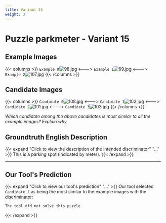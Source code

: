 ```yaml
---
title: Variant 15
weight: 3
---
```


# Puzzle parkmeter - Variant 15

## Example Images
{{< columns >}}
`Example 0`![98.jpg](/natscene-data/images/98.jpg)
<--->
`Example 1`![99.jpg](/natscene-data/images/99.jpg)
<--->
`Example 2`![107.jpg](/natscene-data/images/107.jpg)
{{< /columns >}}

## Candidate Images
{{< columns >}}
`Candidate 0`![108.jpg](/natscene-data/images/108.jpg)
<--->
`Candidate 1`![102.jpg](/natscene-data/images/102.jpg)
<--->
`Candidate 2`![101.jpg](/natscene-data/images/101.jpg)
<--->
`Candidate 3`![103.jpg](/natscene-data/images/103.jpg)
{{< /columns >}}

*Which candidate among the above candidates is most similar to all the example images? Explain why.*

## Groundtruth English Description

{{< expand "Click to view the description of the intended discriminator" "..." >}}
This is a parking spot (indicated by meter).
{{< /expand >}}

---



## Our Tool's Prediction

{{< expand "Click to view our tool's prediction" "..." >}}
Our tool selected `Candidate ?` as being the most similar to the example images with the discriminator:
```plaintext
The tool did not solve this puzzle
```
{{< /expand >}}
